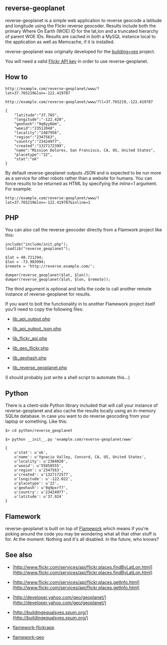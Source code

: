reverse-geoplanet
--

reverse-geoplanet is a simple web application to reverse geocode a latitude and
longitude using the Flickr reverse geocoder. Results include both the primary
Where On Earth (WOE) ID for the lat,lon and a truncated hierarchy of parent WOE
IDs. Results are cached in both a MySQL instance local to the application as
well as Memcache, if it is installed.

reverse-geoplanet was originally developed for the [building=yes](http://buildingequalsyes.spum.org/) project.

You will need a valid [Flickr API key](http://www.flickr.com/services/apps/create/apply/) in order to use reverse-geoplanet.

How to
--

	http://example.com/reverse-geoplanet/www/?lat=37.765219&lon=-122.419787

	http://example.com/reverse-geoplanet/www/?ll=37.765219,-122.419787

	{
		"latitude":"37.765",
		"longitude":"-122.420",
		"geohash":"9q8yy6bm",
		"woeid":"23512048",
		"locality":"2487956",
		"region":"2347563",
		"country":"23424977",
		"created":"1327172399",
		"name":"Mission Dolores, San Francisco, CA, US, United States",
		"placetype":"22",
		"stat":"ok"
	}

By default reverse-geoplanet outputs JSON and is expected to be run more as a
service for other robots rather than a website for humans. You can force
results to be returned as HTML by specifying the *inline=1* argument. For example:

	http://example.com/reverse-geoplanet/www/?lat=37.765219&lon=-122.419787&inline=1

PHP
--

You can also call the reverse geocoder directly from a Flamwork project like this:

	include("include/init.php");
	loadlib("reverse_geoplanet");

	$lat = 40.721294;
	$lon = -73.983994;
	$remote = 'http://reverse.example.com/';

	dumper(reverse_geoplanet($lat, $lon));
	dumper(reverse_geoplanet($lat, $lon, $remote));

The third argument is optional and tells the code to call another remote
instance of reverse-geoplanet for results.

If you want to bolt the functionality in to another Flamework project itself
you'll need to copy the following files:

* [lib_api_output.php](https://github.com/straup/reverse-geoplanet/blob/master/www/include/lib_api_output.php)
  
* [lib_api_output_json.php](https://github.com/straup/reverse-geoplanet/blob/master/www/include/lib_api_output_json.php)
  
* [lib_flickr_api.php](https://github.com/straup/reverse-geoplanet/blob/master/www/include/lib_flickr_api.php)

* [lib_geo_flickr.php](https://github.com/straup/reverse-geoplanet/blob/master/www/include/lib_geo_flickr.php)
  
* [lib_geohash.php](https://github.com/straup/reverse-geoplanet/blob/master/www/include/lib_geohash.php)
  
* [lib_reverse_geoplanet.php](https://github.com/straup/reverse-geoplanet/blob/master/www/include/lib_reverse_geoplanet.php)
  
(I should probably just write a shell script to automate this...)

Python
--

There is a client-side Python library included that will call your instance of
reverse-geoplanet and also cache the results locally using an in-memory SQLite
database. In case you want to do reverse geocoding from your laptop or
something. Like this:

	$> cd python/reverse_geoplanet

	$> python __init__.py 'example.com/reverse-geoplanet/www'

	{
		u'stat': u'ok',
		u'name': u'Ygnacio Valley, Concord, CA, US, United States',
		u'locality': u'2384020',
		u'woeid': u'55858555',
		u'region': u'2347563',
		u'created': u'1327172577',
		u'longitude': u'-122.022',
		u'placetype': u'22',
		u'geohash': u'9q9pxrf7',
		u'country': u'23424977',
		u'latitude': u'37.924'
	}

Flamework
--

reverse-geoplanet is built on top of [Flamework](https://github.com/straup/flamework) which means if you're poking
around the code you may be wondering what all that other stuff is for. At the
moment: Nothing and it's all disabled. In the future, who knows?

See also
--

* [http://www.flickr.com/services/api/flickr.places.findByLatLon.html](http://www.flickr.com/services/api/flickr.places.findByLatLon.html)
 
* [http://www.flickr.com/services/api/flickr.places.getInfo.html](http://www.flickr.com/services/api/flickr.places.getInfo.html)

* [http://developer.yahoo.com/geo/geoplanet/](http://developer.yahoo.com/geo/geoplanet/)

* [http://buildingequalsyes.spum.org/](http://buildingequalsyes.spum.org/)
  
* [flamework-flickrapp](https://github.com/straup/flamework-flickrapp)

* [flamework-geo](https://github.com/straup/flamework-geo)
